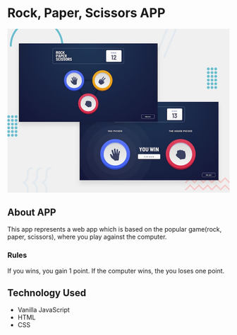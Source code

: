 # Rock, Paper, Scissors APP

![Design preview for the Rock, Paper, Scissors coding challenge](./images/desktop-preview.jpg)

## About APP

This app represents a web app which is based on the popular game(rock, paper, scissors), where you play against the computer.

### Rules

If you wins, you gain 1 point. If the computer wins, the you loses one point.

## Technology Used
- Vanilla JavaScript
- HTML
- CSS